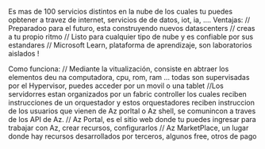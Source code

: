 Es mas de 100 servicios distintos en la nube de los cuales tu puedes opbtener a travez de internet, servicios de de datos, iot, ia, ....
Ventajas:
// Preparadoo para el futuro, esta construyendo nuevos datascenters
// creas a tu propio ritmo
// Listo para cualquier tipo de nube y es confiable por sus estandares
// Microsoft Learn, plataforma de aprendizaje, son laboratorios aislados !

Como funciona:
// Mediante la vitualización, consiste en abtraer los elementos deu na computadora, cpu, rom, ram ... todas son supervisadas por el Hypervisor, puedes acceder por un movil o una tablet
//Los servidorres estan organizados por un fabric controller los cuales reciben instrucciones de un orquestador y estos orquestadores reciben instruccion de los usuarios que vienen de Az porltal o Az shell, se comunincon a traves de los API de Az.
// Az Portal, es el sitio web donde tu puedes ingresar para trabajar con Az, crear recursos, configurarlos
// Az MarketPlace, un lugar donde hay recursos desarrollados por terceros, algunos free, otros de pago
